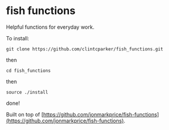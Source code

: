 # fish functions

Helpful functions for everyday work.

To install:

`git clone https://github.com/clintcparker/fish_functions.git`

then

`cd fish_functions`

then

`source ./install`

done!

Built on top of [https://github.com/jonmarkprice/fish-functions](https://github.com/jonmarkprice/fish-functions). 
